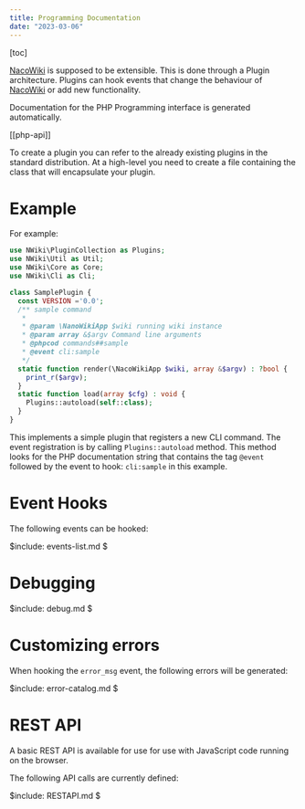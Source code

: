 ```yaml
---
title: Programming Documentation
date: "2023-03-06"
---
```

[toc]

[NacoWiki][nw] is supposed to be extensible.  This is done through a Plugin architecture.  Plugins
can hook events that change the behaviour of [NacoWiki][nw] or add new functionality.

Documentation for the PHP Programming interface is generated automatically.

[[php-api]]

To create a plugin you can refer to the already existing plugins in the standard distribution.  At 
a high-level you need to create a file containing the class that will encapsulate your plugin.

# Example

For example:

```php
use NWiki\PluginCollection as Plugins;
use NWiki\Util as Util;
use NWiki\Core as Core;
use NWiki\Cli as Cli;

class SamplePlugin {
  const VERSION ='0.0';
  /** sample command
   *
   * @param \NanoWikiApp $wiki running wiki instance
   * @param array &$argv Command line arguments
   * @phpcod commands##sample
   * @event cli:sample
   */
  static function render(\NacoWikiApp $wiki, array &$argv) : ?bool {
  	print_r($argv);
  }
  static function load(array $cfg) : void {
    Plugins::autoload(self::class);
  }
}
```

This implements a simple plugin that registers a new CLI command.  The event registration
is by calling  `Plugins::autoload` method.  This method looks for the PHP documentation
string that contains the tag `@event` followed by the event to hook: `cli:sample` in this
example.

# Event Hooks

The following events can be hooked:

$include: events-list.md $


# Debugging

$include: debug.md $

# Customizing errors

When hooking the `error_msg` event, the following errors will be generated:

$include: error-catalog.md $

# REST API

A basic REST API is available for use for use with JavaScript code running on the browser.

The following API calls are currently defined:

$include: RESTAPI.md $


[nw]: https://github.com/iliu-net/NacoWiki/
